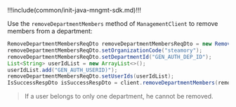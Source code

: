 !!!include(common/init-java-mngmt-sdk.md)!!!

Use the `removeDepartmentMembers` method of `ManagementClient` to remove members from a department:

```java
RemoveDepartmentMembersReqDto removeDepartmentMembersReqDto = new RemoveDepartmentMembersReqDto();
removeDepartmentMembersReqDto.setOrganizationCode("steamory");
removeDepartmentMembersReqDto.setDepartmentId("GEN_AUTH_DEP_ID");
List<String> userIdList = new ArrayList<>();
userIdList.add("GEN_AUTH_USERID)");
removeDepartmentMembersReqDto.setUserIds(userIdList);
IsSuccessRespDto isSuccessRespDto = client.removeDepartmentMembers(removeDepartmentMembersReqDto);
```

> If a user belongs to only one department, he cannot be removed.
